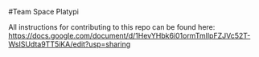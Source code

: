 #Team Space Platypi

All instructions for contributing to this repo can be found here:
https://docs.google.com/document/d/1HevYHbk6i01ormTmIlpFZJVc52T-WsISUdta9TT5iKA/edit?usp=sharing





